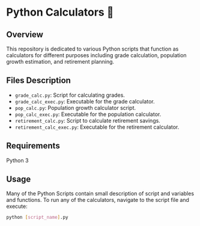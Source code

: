 # Python Calculators :abacus:

## Overview
This repository is dedicated to various Python scripts that function as calculators for different purposes including grade calculation, population growth estimation, and retirement planning.

## Files Description
- `grade_calc.py`: Script for calculating grades.
- `grade_calc_exec.py`: Executable for the grade calculator.
- `pop_calc.py`: Population growth calculator script.
- `pop_calc_exec.py`: Executable for the population calculator.
- `retirement_calc.py`: Script to calculate retirement savings.
- `retirement_calc_exec.py`: Executable for the retirement calculator.

## Requirements
Python 3

## Usage
Many of the Python Scripts contain small description of script and variables and functions.
To run any of the calculators, navigate to the script file and execute:
```bash
python [script_name].py
